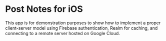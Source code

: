 # Post Notes for iOS

This app is for demonstration purposes to show how to implement a proper client-server model 
using Firebase authentication, Realm for caching, and connecting to a remote server hosted on Google Cloud.
